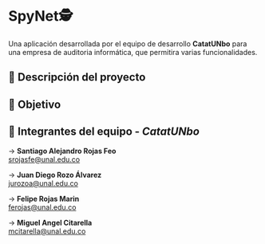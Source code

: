 # SpyNet🕵️

Una aplicación desarrollada por el equipo de desarrollo **CatatUNbo** para una empresa de auditoria informática, que permitira varias funcionalidades.

## 🔎 Descripción del proyecto


## 🎯 Objetivo



## 👥 Integrantes del equipo - *CatatUNbo*

-> **Santiago Alejandro Rojas Feo**  
  srojasfe@unal.edu.co

-> **Juan Diego Rozo Álvarez**  
  jurozoa@unal.edu.co

-> **Felipe Rojas Marin**  
  ferojas@unal.edu.co

-> **Miguel Angel Citarella**  
  mcitarella@unal.edu.co





